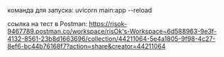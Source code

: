 команда для запуска:
uvicorn main:app --reload

ссылка на тест в Postman:
https://risok-9467789.postman.co/workspace/risOk's-Workspace~6d588963-9e3f-4132-8561-23b8d1663696/collection/44211064-5e4a1805-9f98-4c27-8ef6-bc44b76168f7?action=share&creator=44211064

